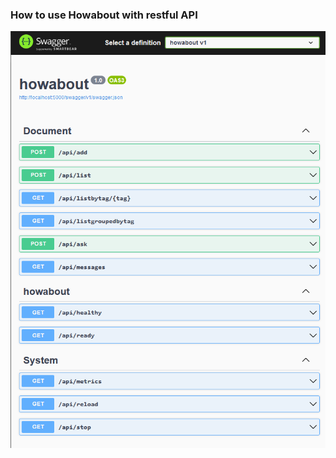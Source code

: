 ### How to use Howabout with restful API

![Browser window showing backend-for-frontend API endpoints in Swagger](/doc/images/howabout-swagger.png)